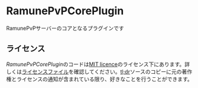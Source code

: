 # RamunePvPCorePlugin
RamunePvPサーバーのコアとなるプラグインです

## ライセンス

*RamunePvPCorePlugin*のコードは[MIT licence](https://opensource.org/licenses/MIT)のライセンス下にあります。詳しくは[ライセンスファイル](LICENSE)を確認してください。[tl;dr](https://tldrlegal.com/license/mit-license)ソースのコピーに元の著作権とライセンスの通知が含まれている限り、好きなことを行うことができます。
